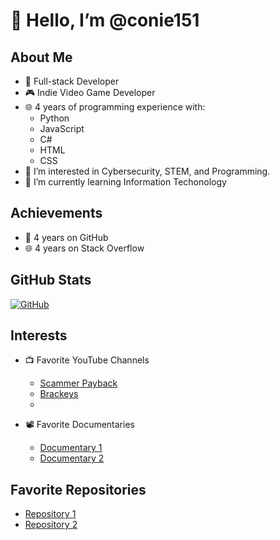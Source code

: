 # 👋 Hello, I’m @conie151 
## About Me
- 🚀 Full-stack Developer
- 🎮 Indie Video Game Developer
- 🌐 4 years of programming experience with:
  - Python
  - JavaScript
  - C#
  - HTML
  - CSS
- 👀 I’m interested in Cybersecurity, STEM, and Programming.
- 🌱 I’m currently learning Information Techonology
## Achievements

- 📅 4 years on GitHub
- 🌐 4 years on Stack Overflow
## GitHub Stats

[![GitHub](https://img.shields.io/badge/GitHub-%23000000.svg?style=for-the-badge&logo=GitHub&logoColor=white)](https://github.com/<your-username>)

## Interests

- 📺 Favorite YouTube Channels
  - [Scammer Payback](https://www.youtube.com/@ScammerPayback)
  - [Brackeys](https://www.youtube.com/@Brackeys)
  - 

- 📽️ Favorite Documentaries
  - [Documentary 1](link_to_doc_1)
  - [Documentary 2](link_to_doc_2)

## Favorite Repositories

- [Repository 1](link_to_repo_1)
- [Repository 2](link_to_repo_2)

<!---
conie151/conie151 is a ✨ special ✨ repository because its `README.md` (this file) appears on your GitHub profile.
You can click the Preview link to take a look at your changes.
--->
